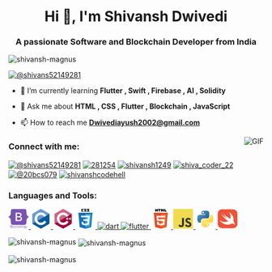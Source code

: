 <h1 align="center">Hi 👋, I'm Shivansh Dwivedi</h1>
<h3 align="center">A passionate Software and Blockchain Developer from India</h3>

<p align="left"> <img src="https://komarev.com/ghpvc/?username=shivansh-magnus&label=Profile%20views&color=0e75b6&style=flat" alt="shivansh-magnus" /> </p>

<p align="left"> <a href="https://twitter.com/@shivans52149281" target="blank"><img src="https://img.shields.io/twitter/url?label=Twitter%20account&style=social&url=https%3A%2F%2Ftwitter.com%2Fhome" alt="@shivans52149281" /></a> </p>

- 🌱 I’m currently learning **Flutter , Swift , Firebase , AI , Solidity**

- 💬 Ask me about **HTML , CSS , Flutter , Blockchain , JavaScript**

- 📫 How to reach me **Dwivediayush2002@gmail.com**

<img align="right" height='180px' alt="GIF" src="https://media.giphy.com/media/836HiJc7pgzy8iNXCn/giphy.gif" />

<h3 align="left">Connect with me:</h3>
<p align="left">
<a href="https://twitter.com/@shivans52149281" target="blank"><img align="center" src="https://raw.githubusercontent.com/rahuldkjain/github-profile-readme-generator/master/src/images/icons/Social/twitter.svg" alt="@shivans52149281" height="30" width="40" /></a>
<a href="https://stackoverflow.com/users/281254" target="blank"><img align="center" src="https://raw.githubusercontent.com/rahuldkjain/github-profile-readme-generator/master/src/images/icons/Social/stack-overflow.svg" alt="281254" height="30" width="40" /></a>
<a href="https://instagram.com/shivansh1249" target="blank"><img align="center" src="https://raw.githubusercontent.com/rahuldkjain/github-profile-readme-generator/master/src/images/icons/Social/instagram.svg" alt="shivansh1249" height="30" width="40" /></a>
<a href="https://www.codechef.com/users/shiva_coder_22" target="blank"><img align="center" src="https://cdn.jsdelivr.net/npm/simple-icons@3.1.0/icons/codechef.svg" alt="shiva_coder_22" height="30" width="40" /></a>
<a href="https://www.hackerrank.com/@20bcs079" target="blank"><img align="center" src="https://raw.githubusercontent.com/rahuldkjain/github-profile-readme-generator/master/src/images/icons/Social/hackerrank.svg" alt="@20bcs079" height="30" width="40" /></a>
<a href="https://codeforces.com/profile/shivanshcodehell" target="blank"><img align="center" src="https://raw.githubusercontent.com/rahuldkjain/github-profile-readme-generator/master/src/images/icons/Social/codeforces.svg" alt="shivanshcodehell" height="30" width="40" /></a>
</p>

<h3 align="left">Languages and Tools:</h3>
<p align="left"> <a href="https://getbootstrap.com" target="_blank" rel="noreferrer"> <img src="https://raw.githubusercontent.com/devicons/devicon/master/icons/bootstrap/bootstrap-plain-wordmark.svg" alt="bootstrap" width="40" height="40"/> </a> <a href="https://www.cprogramming.com/" target="_blank" rel="noreferrer"> <img src="https://raw.githubusercontent.com/devicons/devicon/master/icons/c/c-original.svg" alt="c" width="40" height="40"/> </a> <a href="https://www.w3schools.com/cpp/" target="_blank" rel="noreferrer"> <img src="https://raw.githubusercontent.com/devicons/devicon/master/icons/cplusplus/cplusplus-original.svg" alt="cplusplus" width="40" height="40"/> </a> <a href="https://www.w3schools.com/css/" target="_blank" rel="noreferrer"> <img src="https://raw.githubusercontent.com/devicons/devicon/master/icons/css3/css3-original-wordmark.svg" alt="css3" width="40" height="40"/> </a> <a href="https://dart.dev" target="_blank" rel="noreferrer"> <img src="https://www.vectorlogo.zone/logos/dartlang/dartlang-icon.svg" alt="dart" width="40" height="40"/> </a> <a href="https://flutter.dev" target="_blank" rel="noreferrer"> <img src="https://www.vectorlogo.zone/logos/flutterio/flutterio-icon.svg" alt="flutter" width="40" height="40"/> </a> <a href="https://www.w3.org/html/" target="_blank" rel="noreferrer"> <img src="https://raw.githubusercontent.com/devicons/devicon/master/icons/html5/html5-original-wordmark.svg" alt="html5" width="40" height="40"/> </a> <a href="https://developer.mozilla.org/en-US/docs/Web/JavaScript" target="_blank" rel="noreferrer"> <img src="https://raw.githubusercontent.com/devicons/devicon/master/icons/javascript/javascript-original.svg" alt="javascript" width="40" height="40"/> </a> <a href="https://www.python.org" target="_blank" rel="noreferrer"> <img src="https://raw.githubusercontent.com/devicons/devicon/master/icons/python/python-original.svg" alt="python" width="40" height="40"/> </a> <a href="https://developer.apple.com/swift/" target="_blank" rel="noreferrer"> <img src="https://raw.githubusercontent.com/devicons/devicon/master/icons/swift/swift-original.svg" alt="swift" width="40" height="40"/> </a> </p>

<p><img align="left" src="https://github-readme-stats.vercel.app/api/top-langs?username=shivansh-magnus&show_icons=true&locale=en&layout=compact" alt="shivansh-magnus" /></p>

<p>&nbsp;<img align="center" src="https://github-readme-stats.vercel.app/api?username=shivansh-magnus&show_icons=true&locale=en" alt="shivansh-magnus" /></p>

<p><img align="center" src="https://github-readme-streak-stats.herokuapp.com/?user=shivansh-magnus&" alt="shivansh-magnus" /></p>
